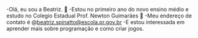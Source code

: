 -Olá, eu sou a Beatriz. 🌻
-Estou no primeiro ano do novo ensino médio e estudo no Colegio Estadual Prof. Newton Guimarães 📘
-Meu endereço de contato é @beatriz.spinatto@escola.pr.gov.br
-E estou interessada em aprender mais sobre programação e como criar jogos. 



